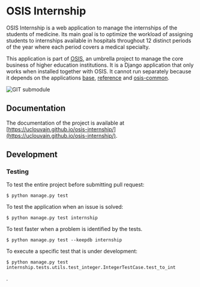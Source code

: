 # OSIS Internship

OSIS Internship is a web application to manage the internships of the 
students of medicine. Its main goal is to optimize the workload of assigning
students to internships available in hospitals throughout 12 distinct periods 
of the year where each period covers a medical specialty.

This application is part of [OSIS](osis), an umbrella project to manage the 
core business of higher education institutions. It is a Django application that
only works when installed together with OSIS. It cannot run separately because
it depends on the applications [base](base), [reference](reference) and 
[osis-common](osis-common).

![GIT submodule](https://uclouvain.github.io/osis-internship/images/github-repo-submodule.png) 

## Documentation

The documentation of the project is available at [https://uclouvain.github.io/osis-internship/](https://uclouvain.github.io/osis-internship/).

## Development

### Testing

To test the entire project before submitting pull request:

    $ python manage.py test

To test the application when an issue is solved:

    $ python manage.py test internship

To test faster when a problem is identified by the tests.

    $ python manage.py test --keepdb internship

To execute a specific test that is under development:

    $ python manage.py test internship.tests.utils.test_integer.IntegerTestCase.test_to_int

[OSIS]: https://www.github.com/uclouvain/osis
[base]: https://github.com/uclouvain/osis/tree/dev/base
[reference]: https://github.com/uclouvain/osis/tree/dev/reference
[osis-common]: https://github.com/uclouvain/osis-common
.
